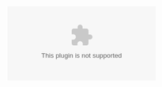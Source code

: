 ![](Notatki/Semestr%204/Sieci%20komputerowe/Wykłady/Wykład%202/1_2_SK_Wprowadzenie%20do%20sieci%20komputerowych.pptx)

